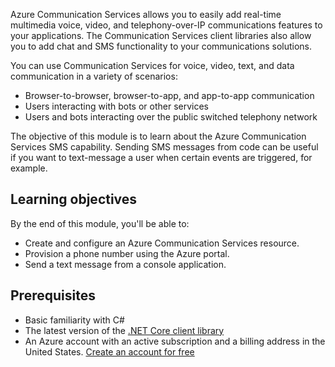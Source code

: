 Azure Communication Services allows you to easily add real-time multimedia voice, video, and telephony-over-IP communications features to your applications. The Communication Services client libraries also allow you to add chat and SMS functionality to your communications solutions.

You can use Communication Services for voice, video, text, and data communication in a variety of scenarios:

- Browser-to-browser, browser-to-app, and app-to-app communication
- Users interacting with bots or other services
- Users and bots interacting over the public switched telephony network

The objective of this module is to learn about the Azure Communication Services SMS capability. Sending SMS messages from code can be useful if you want to text-message a user when certain events are triggered, for example.

## Learning objectives

By the end of this module, you'll be able to:

- Create and configure an Azure Communication Services resource.
- Provision a phone number using the Azure portal.
- Send a text message from a console application.

## Prerequisites

- Basic familiarity with C#
- The latest version of the [.NET Core client library](https://dotnet.microsoft.com/download/dotnet-core)
- An Azure account with an active subscription and a billing address in the United States. [Create an account for free](https://azure.microsoft.com/free/?WT.mc_id=A261C142F)
